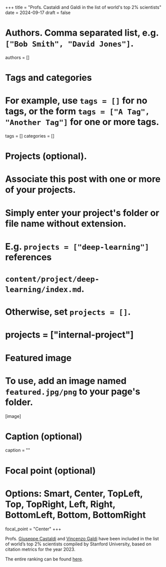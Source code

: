 +++
title = "Profs. Castaldi and Galdi in the list of world's top 2% scientists"
date = 2024-09-17
draft = false

# Authors. Comma separated list, e.g. `["Bob Smith", "David Jones"]`.
authors = []

# Tags and categories
# For example, use `tags = []` for no tags, or the form `tags = ["A Tag", "Another Tag"]` for one or more tags.
tags = []
categories = []

# Projects (optional).
#   Associate this post with one or more of your projects.
#   Simply enter your project's folder or file name without extension.
#   E.g. `projects = ["deep-learning"]` references
#   `content/project/deep-learning/index.md`.
#   Otherwise, set `projects = []`.
# projects = ["internal-project"]

# Featured image
# To use, add an image named `featured.jpg/png` to your page's folder.
[image]
  # Caption (optional)
  caption = ""

  # Focal point (optional)
  # Options: Smart, Center, TopLeft, Top, TopRight, Left, Right, BottomLeft, Bottom, BottomRight
  focal_point = "Center"
+++

Profs. [Giuseppe Castaldi](/author/giuseppe-castaldi) and [Vincenzo Galdi](/author/vincenzo-galdi) have been included in the list of world’s top 2% scientists compiled by Stanford University, based on citation metrics for the year 2023.

The entire ranking can be found [here](https://elsevier.digitalcommonsdata.com/datasets/btchxktzyw/7).

